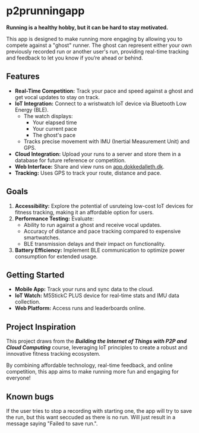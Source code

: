 # p2prunningapp

**Running is a healthy hobby, but it can be hard to stay motivated.**

This app is designed to make running more engaging by allowing you to compete against a "ghost" runner. The ghost can represent either your own previously recorded run or another user's run, providing real-time tracking and feedback to let you know if you’re ahead or behind.

## Features
- **Real-Time Competition:** Track your pace and speed against a ghost and get vocal updates to stay on track.
- **IoT Integration:** Connect to a wristwatch IoT device via Bluetooth Low Energy (BLE).
    - The watch displays:
        - Your elapsed time
        - Your current pace
        - The ghost's pace
    - Tracks precise movement with IMU (Inertial Measurement Unit) and GPS.
- **Cloud Integration:** Upload your runs to a server and store them in a database for future reference or competition.
- **Web Interface:** Share and view runs on [app.dokkedalleth.dk](http://app.dokkedalleth.dk).
- **Tracking:** Uses GPS to track your route, distance and pace.

## Goals
1. **Accessibility:** Explore the potential of usruteing low-cost IoT devices for fitness tracking, making it an affordable option for users.
2. **Performance Testing:** Evaluate:
    - Ability to run against a ghost and receive vocal updates.
    - Accuracy of distance and pace tracking compared to expensive smartwatches.
    - BLE transmission delays and their impact on functionality.
3. **Battery Efficiency:** Implement BLE communication to optimize power consumption for extended usage.

## Getting Started
- **Mobile App:** Track your runs and sync data to the cloud.
- **IoT Watch:** M5StickC PLUS device for real-time stats and IMU data collection.
- **Web Platform:** Access runs and leaderboards online.

## Project Inspiration
This project draws from the **_Building the Internet of Things with P2P and Cloud Computing_** course, leveraging IoT principles to create a robust and innovative fitness tracking ecosystem.

By combining affordable technology, real-time feedback, and online competition, this app aims to make running more fun and engaging for everyone!

## Known bugs
If the user tries to stop a recording with starting one, the app will try to save the run, but this want seccuded as there is no run. Will just result in a message saying "Failed to save run.".
